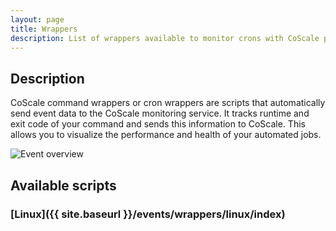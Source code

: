 ```yaml
---
layout: page
title: Wrappers
description: List of wrappers available to monitor crons with CoScale platform.
---
```


## Description
CoScale command wrappers or cron wrappers are scripts that automatically send event data to the CoScale monitoring service. It tracks runtime and exit code of your command and sends this information to CoScale. This allows you to visualize the performance and health of your automated jobs.

<img src="{{ site.baseurl}}/gfx/installation/events/custom-attributes/automation_job_overview.png" alt="Event overview" class="img-responsive" />

## Available scripts

### [Linux]({{ site.baseurl }}/events/wrappers/linux/index)
